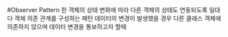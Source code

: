 #Observer Pattern
한 객체의 상태 변화에 따라 다른 객체의 상태도 연동되도록 일대다 객체 의존 관계를 구성하는 패턴
데이터의 변경이 발생했을 경우 다른 클래스 객체에 의존하지 않으며 데이터 변경을 통보하고자 할때



